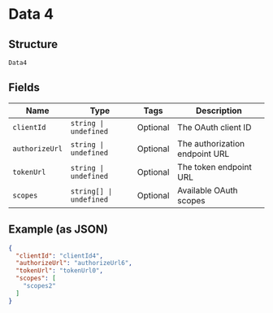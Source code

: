 
# Data 4

## Structure

`Data4`

## Fields

| Name | Type | Tags | Description |
|  --- | --- | --- | --- |
| `clientId` | `string \| undefined` | Optional | The OAuth client ID |
| `authorizeUrl` | `string \| undefined` | Optional | The authorization endpoint URL |
| `tokenUrl` | `string \| undefined` | Optional | The token endpoint URL |
| `scopes` | `string[] \| undefined` | Optional | Available OAuth scopes |

## Example (as JSON)

```json
{
  "clientId": "clientId4",
  "authorizeUrl": "authorizeUrl6",
  "tokenUrl": "tokenUrl0",
  "scopes": [
    "scopes2"
  ]
}
```

